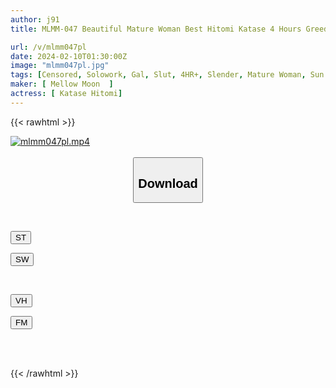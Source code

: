 ```yaml
---
author: j91
title: MLMM-047 Beautiful Mature Woman Best Hitomi Katase 4 Hours Greedy Beast Madonna 2

url: /v/mlmm047pl
date: 2024-02-10T01:30:00Z
image: "mlmm047pl.jpg"
tags: [Censored, Solowork, Gal, Slut, 4HR+, Slender, Mature Woman, Sun tan	]
maker: [ Mellow Moon  ]
actress: [ Katase Hitomi]
---
```



{{< rawhtml >}}

<div class="video" data-videoid="Qgar2YZRlzs04Wa">
    <a href="javascript:;">
        <img src="/v/mlmm047pl/mlmm047pl.jpg" width="WIDTH" height="HEIGHT" alt="mlmm047pl.mp4" loading="lazy">
    </a>
</div>

<script type="text/javascript" src="https://j91.asia/asset/on-demand-st.js"></script>

<br>
  <link rel="stylesheet" href="https://j91.asia/asset/bs5.css">
  
  <center>
  <button class="btn btn-primary" type="button" data-bs-toggle="collapse" data-bs-target=".multi-collapse" aria-expanded="false" aria-controls="multiCollapseExample1 multiCollapseExample2"><h2>Download</h2></button></center>
</p>
<div class="row">
  <div class="col">
    <div class="collapse multi-collapse" id="multiCollapseExample1">
      <div class="card card-body">
	      	      <br>
<div class="buttons">  
<p><a href="https://streamtape.to/v/Qgar2YZRlzs04Wa" target="_blank"><button class="btn-hover color-3"><i class="fa fa-download"></i> ST</button></a></p>
<p><a href="https://cdnwish.com/3ipwb58ct4yg" target="_blank"><button class="btn-hover color-2"><i class="fa fa-download"></i> SW</button></a></p></div>
    </div>
  </div>
</div>
  <div class="col">
    <div class="collapse multi-collapse" id="multiCollapseExample2">
      <div class="card card-body">
	      <br>
<div class="buttons">
<p><a href="javascript:;" target="_blank"><button class="btn-hover color-9"><i class="fa fa-download"></i> VH</button></a></p>
<p><a href="javascript:;"><button class="btn-hover color-8"><i class="fa fa-download"></i> FM</button></a></p></div>
<br><br>
      </div>
    </div>
  </div>
</div>

{{< /rawhtml >}}